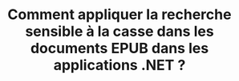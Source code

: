 ---
############################# Static ############################
layout: "auto-gen-gist"
draft: false
path: "fr/search/net/case-sensitive/epub/"
otherformats: PDF DOC DOT DOCX DOCM DOTX DOTM TXT ODT OTT RTF XLS XLT XLSX XLSM XLSB XLTX XLTM XLA XLAM ODS OTS CSV TSV XML PPT PPS POT PPTX PPTM POTX POTM PPSX PPSM ODP PST OST EML EMLX MSG ONE ZIP XHTML MHTML CHM FB2 

############################# Head ############################
head_title: "Appliquer la recherche de texte sensible à la casse dans les documents EPUB via .NET"
head_description: "L'API GroupDocs.Search .NET permet aux programmeurs de logiciels d'appliquer une recherche de texte sensible à la casse et de trouver la séquence exacte de mots dans les documents EPUB via l'API .NET."

############################# Header ############################
title: "Comment appliquer la recherche sensible à la casse dans les documents EPUB dans les applications .NET ?"
description: "L'API GroupDocs.Search .NET permet aux développeurs de logiciels d'appliquer une recherche de texte sensible à la casse dans divers types de documents tels que PDF, HTML, DOCX, PPTX, XLSX et plus encore dans les applications .NET."

######################### Download Button #######################
button:
    enable: true

############################# About ############################
about:
    enable: true
    title: "Qu'est-ce que la recherche sensible à la casse et comment y parvenir via .NET ?"
    content: |
     Il existe de nombreuses techniques de recherche utiles qui peuvent aider les utilisateurs à rechercher dans divers types de documents une combinaison particulière de mots ou d'autres données. La recherche sensible à la casse est une technique très utile qui permet aux utilisateurs de rechercher des documents et des pages Web, que les lettres majuscules et minuscules soient traitées comme différentes ou égales. Par exemple, "Ordinateur", "ordinateur" et "ORDINATEUR" seront traités comme des mots dissemblables car la lettre "C" est majuscule dans le premier cas, minuscule dans le second et toutes les lettres majuscules dans le 3ème. GroupDocs.Search pour .NET est une API de recherche de documents hautes performances pratique qui permet aux créateurs de logiciels de créer des applications logicielles et des outils pour effectuer facilement la recherche de texte ainsi que l'indexation de documents. L'API prend en charge certains des formats de fichiers les plus couramment utilisés tels que PDF, HTML, e-mail Outlook, Microsoft Office Word, feuilles de calcul Excel, présentations PowerPoint, Outlook MSG, PST et bien d'autres. Une autre fonctionnalité utile est qu'il peut identifier les requêtes de recherche écrites dans une langue qui ne correspond pas à la disposition de votre clavier.

############################# content ############################
steps:
    enable: true
    block:
    - title_left: "Effectuez une recherche sensible à la casse dans EPUB Documents via .NET"
      content_left: |
       L'API GroupDocs.Search .NET permet aux programmeurs de logiciels d'ajouter une fonctionnalité de recherche sensible à la casse dans leur propre application C# .NET. L'exemple de code .NET suivant illustre comment effectuer une recherche sensible à la casse avec une requête sous forme de texte dans des fichiers EPUB avec seulement quelques lignes de code.

      title_right: "Appliquer la recherche sensible à la casse dans EPUB Documents"
      content_right: |
         * Identifiez le chemin d'accès au dossier d'index ainsi qu'au dossier de documents.
         * Générer un index dans le dossier spécifié en appelant l'instance de la classe [Index](https://apireference.groupdocs.com/search/net/groupdocs.search/index/constructors/2)
         * Indexation des documents du dossier spécifié en appelant l'instance de la classe [Add](https://apireference.groupdocs.com/search/net/groupdocs.search.index/add/methods/1)
         * Initialise une nouvelle instance de la classe [SearchOptions](https://apireference.groupdocs.com/search/net/groupdocs.search.options/searchoptions)
         * Activation de la recherche sensible à la casse en appelant la méthode [UseCaseSensitiveSearch](https://apireference.groupdocs.com/search/net/groupdocs.search.options/searchoptions/properties/usecasesensitivesearch)
         * Définir la chaîne de recherche et commencer la recherche
         
        
      gisthash: "805df69ebb1145d5c15c212431de1395"
      gistfile: "case-sensitive_in_text_queries_dotnet.cs"

    - title_left: "Effectuer une recherche sensible à la casse sous forme d'objet via .NET"
      content_left: |
        GroupDocs.Search .NET donne aux développeurs de logiciels le pouvoir de découvrir des mots en gardant à l'esprit les lettres majuscules et minuscules dans l'application .NET. L'exemple de code .NET suivant illustre comment appliquer une recherche sensible à la casse avec une requête sous forme d'objet dans des documents EPUB.

      title_right: "Effectuez une recherche sensible à la casse dans EPUB Documents"
      content_right: |
        * Identifiez le chemin d'accès au dossier d'index ainsi qu'au dossier de documents.
        * Générer un index dans le dossier spécifié en appelant l'instance de la classe [Index](https://apireference.groupdocs.com/search/net/groupdocs.search/index/constructors/2)
        * Indexation des documents du dossier spécifié en appelant l'instance de la classe [Add](https://apireference.groupdocs.com/search/net/groupdocs.search.index/add/methods/1)
        * Initialise une nouvelle instance de la classe [SearchOptions](https://apireference.groupdocs.com/search/net/groupdocs.search.options/searchoptions)
        * Activation de la recherche sensible à la casse en appelant la méthode [UseCaseSensitiveSearch](https://apireference.groupdocs.com/search/net/groupdocs.search.options/searchoptions/properties/usecasesensitivesearch)
        * Création d'une requête de recherche sous forme d'objet en appelant la méthode [CreateWordQuery](https://apireference.groupdocs.com/search/net/groupdocs.search/searchquery/methods/createwordquery)
        * Lancer la recherche et afficher les résultats de la recherche
     
      gisthash: "846d0dd11f88a59d62f083e33e84286b"
      gistfile: "case-sensitive_search_in_object_queries_dotnet.cs"

    - title_left: "Configuration requise"
      content_left: |
       GroupDocs.Search pour .NET est pris en charge sur toutes les principales plates-formes et systèmes d'exploitation. Pour un guide complet de la configuration système requise, veuillez visiter [configuration système requise](https://docs.groupdocs.com/search/net/system-requirements/) avant d'exécuter le code ci-dessous, assurez-vous que les conditions préalables suivantes sont installées sur votre système:
         * Systèmes d'exploitation : Microsoft Windows, Linux, MacOS
         * Environnement de développement : Visual Studio, Xamarin, MonoDevelop etc.
         * Frameworks : .NET Framework, .NET Standard, .NET Core, Mono
         * Obtenez la dernière version de GroupDocs.Search pour les API .NET à partir de [NuGet](https://www.nuget.org/packages/GroupDocs.search/)
        
      title_right: "Pourquoi utiliser GroupDocs.Assembly"
      content_right: |
        * Création d'index de recherche en mémoire ainsi que sur disque.
        * Capacité d'indexation à partir d'un fichier, d'un flux ou d'une structure.
        * Prise en charge de l'indexation des documents protégés par mot de passe.
        * Prise en charge de la fusion de plusieurs index.
        * Filtrer le document lors de l'indexation de la recherche.
        * Prise en charge de la vérification orthographique lors de la recherche.
        * Les caractères mélangés sont entièrement pris en charge
        * Combinaison de différents types de recherche en une seule requête de recherche.
        * Prise en charge des recherches de mots simples et d'expressions régulières
        * Prise en charge complète du remplacement d'alias dans les requêtes de recherche.

demos:
    enable: true
        

more_formats:
    enable: true


back_to_top:
    enable: true
---
